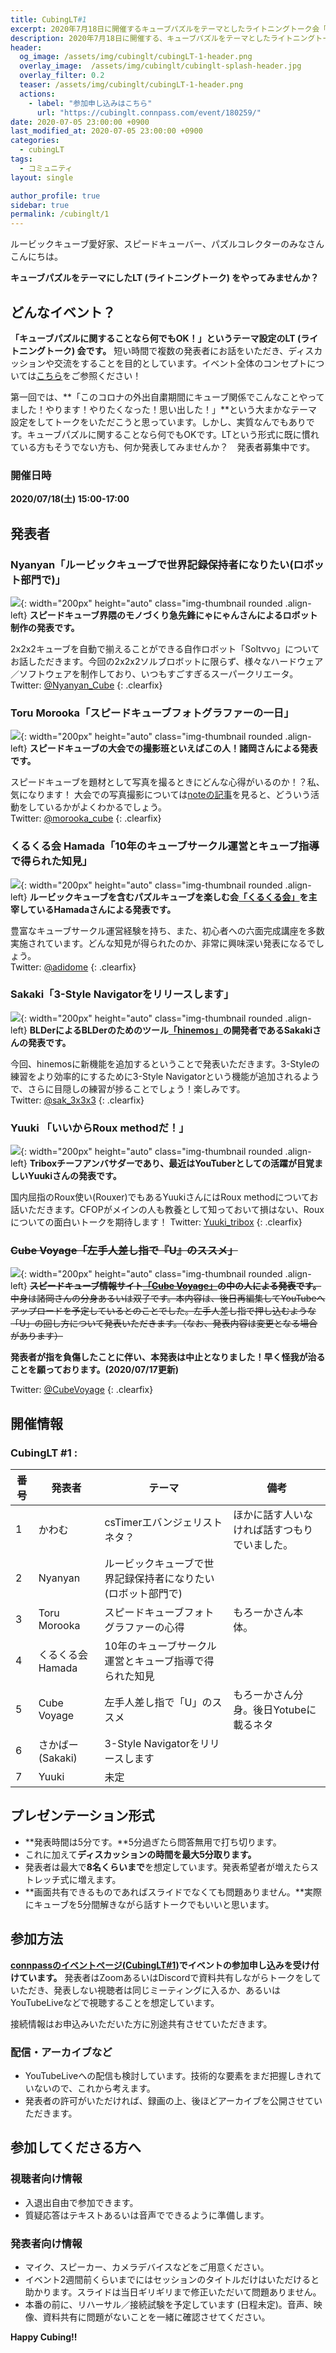 ```yaml
---
title: CubingLT#1
excerpt: 2020年7月18日に開催するキューブパズルをテーマとしたライトニングトーク会「CubingLT#1」について紹介します。
description: 2020年7月18日に開催する、キューブパズルをテーマとしたライトニングトーク会「CubingLT#1」について紹介します。
header:
  og_image: /assets/img/cubinglt/cubingLT-1-header.png
  overlay_image:  /assets/img/cubinglt/cubinglt-splash-header.jpg
  overlay_filter: 0.2
  teaser: /assets/img/cubinglt/cubingLT-1-header.png
  actions:
    - label: "参加申し込みはこちら"
      url: "https://cubinglt.connpass.com/event/180259/"
date: 2020-07-05 23:00:00 +0900
last_modified_at: 2020-07-05 23:00:00 +0900
categories:
  - cubingLT
tags:
  - コミュニティ
layout: single

author_profile: true
sidebar: true
permalink: /cubinglt/1
---
```


ルービックキューブ愛好家、スピードキューバー、パズルコレクターのみなさんこんにちは。

**キューブパズルをテーマにしたLT (ライトニングトーク) をやってみませんか？**

## どんなイベント？
**「キューブパズルに関することなら何でもOK！」というテーマ設定のLT (ライトニングトーク) 会です。** 短い時間で複数の発表者にお話をいただき、ディスカッションや交流をすることを目的としています。イベント全体のコンセプトについては[こちら](/cubinglt/)をご参照ください！

第一回では、**「このコロナの外出自粛期間にキューブ関係でこんなことやってました！やります！やりたくなった！思い出した！」**という大まかなテーマ設定をしてトークをいただこうと思っています。しかし、実質なんでもありです。キューブパズルに関することなら何でもOKです。LTという形式に既に慣れている方もそうでない方も、何か発表してみませんか？　発表者募集中です。

### 開催日時
**2020/07/18(土) 15:00-17:00**

## 発表者
### Nyanyan「ルービックキューブで世界記録保持者になりたい(ロボット部門で)」
![](/assets/img/cubinglt/nyanyan_400x400.jpg){: width="200px" height="auto" class="img-thumbnail rounded .align-left}
**スピードキューブ界隈のモノづくり急先鋒にゃにゃんさんによるロボット制作の発表です。**

2x2x2キューブを自動で揃えることができる自作ロボット「Soltvvo」についてお話しただきます。今回の2x2x2ソルブロボットに限らず、様々なハードウェア／ソフトウェアを制作しており、いつもすごすぎるスーパークリエータ。  
Twitter: [@Nyanyan_Cube](https://twitter.com/Nyanyan_Cube)
{: .clearfix}

### Toru Morooka「スピードキューブフォトグラファーの一日」
![](/assets/img/cubinglt/morooka_400x400.jpg){: width="200px" height="auto" class="img-thumbnail rounded .align-left}
**スピードキューブの大会での撮影班といえばこの人！諸岡さんによる発表です。**

スピードキューブを題材として写真を撮るときにどんな心得がいるのか！？私、気になります！ 大会での写真撮影については[noteの記事](https://note.com/morooka_cube)を見ると、どういう活動をしているかがよくわかるでしょう。  
Twitter: [@morooka_cube](https://twitter.com/morooka_cube)
 {: .clearfix}

### くるくる会 Hamada「10年のキューブサークル運営とキューブ指導で得られた知見」
![](/assets/img/cubinglt/hamada_400x400.jpg){: width="200px" height="auto" class="img-thumbnail rounded .align-left}
**ルービックキューブを含むパズルキューブを楽しむ会[「くるくる会」](http://kurukurukai.com/)を主宰しているHamadaさんによる発表です。**

豊富なキューブサークル運営経験を持ち、また、初心者への六面完成講座を多数実施されています。どんな知見が得られたのか、非常に興味深い発表になるでしょう。  
Twitter: [@adidome](https://twitter.com/adidome)
{: .clearfix}

### Sakaki「3-Style Navigatorをリリースします」
![](/assets/img/cubinglt/sakaki_400x400.jpg){: width="200px" height="auto" class="img-thumbnail rounded .align-left}
**BLDerによるBLDerのためのツール[「hinemos」](https://saxcy.info/hinemos/mypage.html)の開発者であるSakakiさんの発表です。**

今回、hinemosに新機能を追加するということで発表いただきます。3-Styleの練習をより効率的にするために3-Style Navigatorという機能が追加されるようで、さらに目隠しの練習が捗ることでしょう！楽しみです。  
Twitter: [@sak_3x3x3](https://twitter.com/sak_3x3x3)
{: .clearfix}

### Yuuki 「いいからRoux methodだ！」
![](/assets/img/cubinglt/Yuuki_400x400.jpg){: width="200px" height="auto" class="img-thumbnail rounded .align-left}
**Triboxチーフアンバサダーであり、最近はYouTuberとしての活躍が目覚ましいYuukiさんの発表です。**

国内屈指のRoux使い(Rouxer)でもあるYuukiさんにはRoux methodについてお話いただきます。CFOPがメインの人も教養として知っておいて損はない、Rouxについての面白いトークを期待します！
Twitter: [Yuuki_tribox](https://twitter.com/Yuuki_tribox)
{: .clearfix}

### ~~Cube Voyage「左手人差し指で『U』のススメ」~~
![](/assets/img/cubinglt/cubevoyage_400x400.jpg){: width="200px" height="auto" class="img-thumbnail rounded .align-left}
~~**スピードキューブ情報サイト[「Cube Voyage」](https://cubevoyage.net/)の中の人による発表です。**~~  
~~中身は諸岡さんの分身あるいは双子です。本内容は、後日再編集してYouTubeへアップロードを予定しているとのことでした。左手人差し指で押し込むような「U」の回し方について発表いただきます。（なお、発表内容は変更となる場合があります）~~

**発表者が指を負傷したことに伴い、本発表は中止となりました！早く怪我が治ることを願っております。(2020/07/17更新)**

Twitter: [@CubeVoyage](https://twitter.com/CubeVoyage)
{: .clearfix}


## 開催情報
### CubingLT #1 : 

|番号|発表者|テーマ|備考|
|---|------|-------|-----|
|1|かわむ|csTimerエバンジェリストネタ？|ほかに話す人いなければ話すつもりでいました。|
|2|Nyanyan|ルービックキューブで世界記録保持者になりたい(ロボット部門で)||
|3|Toru Morooka|スピードキューブフォトグラファーの心得|もろーかさん本体。|
|4|くるくる会 Hamada|10年のキューブサークル運営とキューブ指導で得られた知見||
|5|Cube Voyage|左手人差し指で「U」のススメ|もろーかさん分身。後日Yotubeに載るネタ|
|6|さかばー(Sakaki)|3-Style Navigatorをリリースします||
|7|Yuuki|未定||

## プレゼンテーション形式
- **発表時間は5分です。**5分過ぎたら問答無用で打ち切ります。
- これに加えて**ディスカッションの時間を最大5分取ります。**
- 発表者は最大で**8名くらいまで**を想定しています。発表希望者が増えたらストレッチ式に増えます。
- **画面共有できるものであればスライドでなくても問題ありません。**実際にキューブを5分間解きながら話すトークでもいいと思います。

## 参加方法
**[connpassのイベントページ(CubingLT#1)](https://cubinglt.connpass.com/event/180259/)でイベントの参加申し込みを受け付けています。**
発表者はZoomあるいはDiscordで資料共有しながらトークをしていただき、発表しない視聴者は同じミーティングに入るか、あるいはYouTubeLiveなどで視聴することを想定しています。

接続情報はお申込みいただいた方に別途共有させていただきます。

### 配信・アーカイブなど
- YouTubeLiveへの配信も検討しています。技術的な要素をまだ把握しきれていないので、これから考えます。
- 発表者の許可がいただければ、録画の上、後ほどアーカイブを公開させていただきます。

## 参加してくださる方へ
### 視聴者向け情報
- 入退出自由で参加できます。
- 質疑応答はテキストあるいは音声でできるように準備します。

### 発表者向け情報
- マイク、スピーカー、カメラデバイスなどをご用意ください。
- イベント2週間前くらいまでにはセッションのタイトルだけはいただけると助かります。スライドは当日ギリギリまで修正いただいて問題ありません。
- 本番の前に、リハーサル／接続試験を予定しています (日程未定)。音声、映像、資料共有に問題がないことを一緒に確認させてください。

**Happy Cubing!!**
